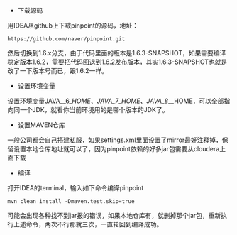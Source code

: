* 下载源码

用IDEA从github上下载pinpoint的源码，地址：

```
https://github.com/naver/pinpoint.git
```

然后切换到1.6.x分支，由于代码里面的版本是1.6.3-SNAPSHOT，如果需要编译稳定版本1.6.2，需要把代码回退到1.6.2发布版本，其实1.6.3-SNAPSHOT也就是改了一下版本号而已，跟1.6.2一样。

* 设置环境变量

设置环境变量JAVA\__6\__HOME、JAVA\_7_\__HOME、JAVA\_8_\__HOME，可以全部指向同一个JDK，就看你当前环境用的是哪个版本的JDK了。

* 设置MAVEN仓库

一般公司都会自己搭建私服，如果settings.xml里面设置了mirror最好注释掉，保留设置本地仓库地址就可以了，因为pinpoint依赖的好多jar包需要从cloudera上面下载

* 编译

打开IDEA的terminal，输入如下命令编译pinpoint

```
mvn clean install -Dmaven.test.skip=true
```

可能会出现各种找不到jar报的错误，如果本地仓库有，就删掉那个jar包，重新执行上述命令，两次不行那就三次，一直轮回到编译成功。

